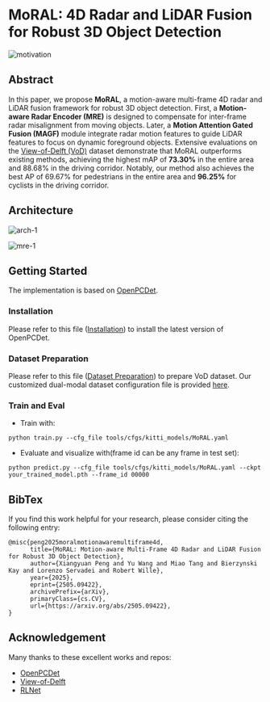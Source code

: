 # MoRAL: 4D Radar and LiDAR Fusion for Robust 3D Object Detection

![motivation](https://s2.loli.net/2025/05/14/oS8UYNJdnyxDKWu.png)

## Abstract

In this paper, we propose **MoRAL**, a motion-aware multi-frame 4D radar and LiDAR fusion framework for robust 3D object detection. First, a **Motion-aware Radar Encoder (MRE)** is designed to compensate for inter-frame radar misalignment from moving objects. Later, a **Motion Attention Gated Fusion (MAGF)** module integrate radar motion features to guide LiDAR features to focus on dynamic foreground objects. Extensive evaluations on the [View-of-Delft (VoD)](https://github.com/tudelft-iv/view-of-delft-dataset) dataset demonstrate that MoRAL outperforms existing methods, achieving the highest mAP of **73.30%**  in the entire area and 88.68%  in the driving corridor. Notably, our method also achieves the best AP of 69.67% for pedestrians in the entire area and **96.25%** for cyclists in the driving corridor. 

## Architecture

![arch-1](https://s2.loli.net/2025/05/14/CNzcgHtKI6hD7wl.png)

![mre-1](https://s2.loli.net/2025/05/14/yahgYjicSIkmn5E.png)

## Getting Started

The implementation is based on [OpenPCDet](https://github.com/open-mmlab/OpenPCDet).

### Installation

Please refer to this file ([Installation](https://github.com/open-mmlab/OpenPCDet/blob/master/docs/INSTALL.md)) to install the latest version of OpenPCDet.

### Dataset Preparation

Please refer to this file ([Dataset Preparation](https://github.com/open-mmlab/OpenPCDet/blob/master/docs/INSTALL.md)) to prepare VoD dataset. Our customized dual-modal dataset configuration file is provided [here](https://github.com/RealYuWang/MoRAL/blob/main/tools/cfgs/dataset_configs/vod_bimodal.yaml).

### Train and Eval

- Train with:

```
python train.py --cfg_file tools/cfgs/kitti_models/MoRAL.yaml
```

- Evaluate and visualize with(frame id can be any frame in test set):

```
python predict.py --cfg_file tools/cfgs/kitti_models/MoRAL.yaml --ckpt your_trained_model.pth --frame_id 00000
```

## BibTex

If you find this work helpful for your research, please consider citing the following entry:

```
@misc{peng2025moralmotionawaremultiframe4d,
      title={MoRAL: Motion-aware Multi-Frame 4D Radar and LiDAR Fusion for Robust 3D Object Detection}, 
      author={Xiangyuan Peng and Yu Wang and Miao Tang and Bierzynski Kay and Lorenzo Servadei and Robert Wille},
      year={2025},
      eprint={2505.09422},
      archivePrefix={arXiv},
      primaryClass={cs.CV},
      url={https://arxiv.org/abs/2505.09422}, 
}
```

## Acknowledgement

Many thanks to these excellent works and repos:

- [OpenPCDet](https://github.com/open-mmlab/OpenPCDet/tree/master)
- [View-of-Delft](https://github.com/tudelft-iv/view-of-delft-dataset)
- [RLNet](https://openreview.net/pdf?id=I5IIhtSbMe)
